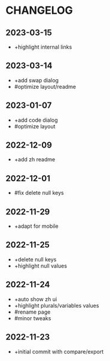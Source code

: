 # CHANGELOG

## 2023-03-15

- +highlight internal links

## 2023-03-14

- +add swap dialog
- #optimize layout/readme

## 2023-01-07

- +add code dialog
- #optimize layout

## 2022-12-09

- +add zh readme

## 2022-12-01

- #fix delete null keys

## 2022-11-29

- +adapt for mobile

## 2022-11-25

- +delete null keys
- +highlight null values

## 2022-11-24

- +auto show zh ui
- +highlight plurals/variables values
- #rename page
- #minor tweaks

## 2022-11-23

- +initial commit with compare/export

